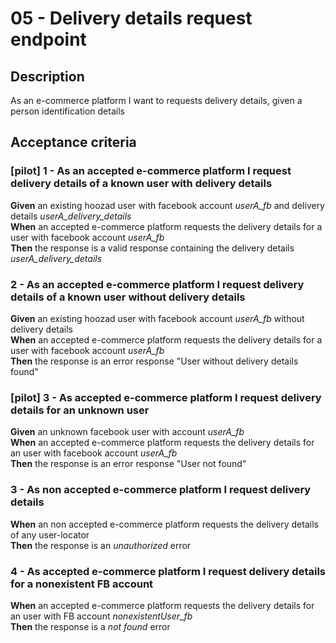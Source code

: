 # 05 - Delivery details request endpoint

## Description
As an e-commerce platform I want to requests delivery details, given a person identification details

## Acceptance criteria

### [pilot] 1 - As an accepted e-commerce platform I request delivery details of a known user with delivery details

**Given** an existing hoozad user with facebook account *userA_fb* and delivery details *userA_delivery_details*  
**When** an accepted e-commerce platform requests the delivery details for a user with facebook account *userA_fb*  
**Then** the response is a valid response containing the delivery details *userA_delivery_details*  

### 2 - As an accepted e-commerce platform I request delivery details of a known user without delivery details

**Given** an existing hoozad user with facebook account *userA_fb* without delivery details  
**When** an accepted e-commerce platform requests the delivery details for a user with facebook account *userA_fb*  
**Then** the response is an error response "User without delivery details found"  

### [pilot] 3 - As accepted e-commerce platform I request delivery details for an unknown user

**Given** an unknown facebook user with account *userA_fb*  
**When** an accepted e-commerce platform requests the delivery details for an user with facebook account *userA_fb*  
**Then** the response is an error response "User not found"  

### 3 - As non accepted e-commerce platform I request delivery details

**When** an non accepted e-commerce platform requests the delivery details of any user-locator  
**Then** the response is an *unauthorized* error

### 4 - As accepted e-commerce platform I request delivery details for a nonexistent FB account

**When** an accepted e-commerce platform requests the delivery details for an user with FB account *nonexistentUser_fb*  
**Then** the response is a *not found* error
